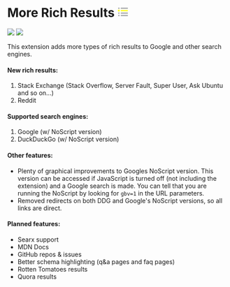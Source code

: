 # More Rich Results <img src="extension/public/icon_106.png" width="24">

<img src="https://i.imgur.com/kb5OE0n.gif" width="60%">
<img src="https://i.imgur.com/u8hI0wf.png" width="60%">

This extension adds more types of rich results to Google and other search engines.

#### New rich results:
 1. Stack Exchange (Stack Overflow, Server Fault, Super User, Ask Ubuntu and so on...)
 2. Reddit

#### Supported search engines:
 1. Google (w/ NoScript version)
 2. DuckDuckGo (w/ NoScript version)

#### Other features:
 - Plenty of graphical improvements to Googles NoScript version. This version can be accessed if JavaScript is turned off (not including the extension) and a Google search is made. You can tell that you are running the NoScript by looking for `gbv=1` in the URL parameters. 
 - Removed redirects on both DDG and Google's NoScript versions, so all links are direct.

#### Planned features:
 - Searx support
 - MDN Docs
 - GitHub repos & issues
 - Better schema highlighting (q&a pages and faq pages)
 - Rotten Tomatoes results
 - Quora results
